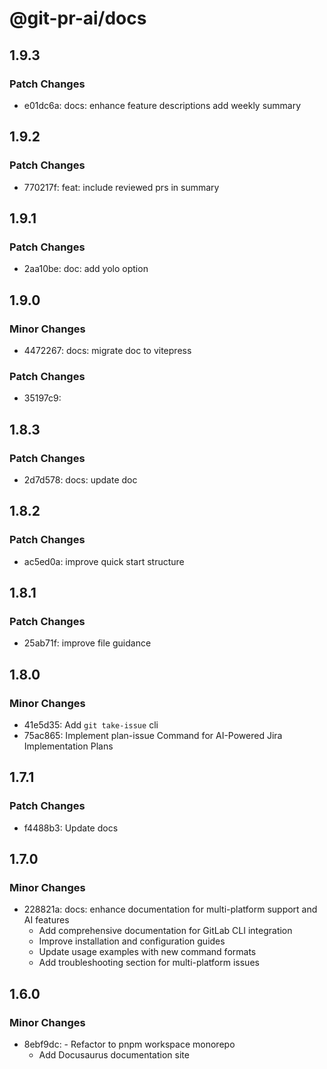 # @git-pr-ai/docs

## 1.9.3

### Patch Changes

- e01dc6a: docs: enhance feature descriptions add weekly summary

## 1.9.2

### Patch Changes

- 770217f: feat: include reviewed prs in summary

## 1.9.1

### Patch Changes

- 2aa10be: doc: add yolo option

## 1.9.0

### Minor Changes

- 4472267: docs: migrate doc to vitepress

### Patch Changes

- 35197c9:

## 1.8.3

### Patch Changes

- 2d7d578: docs: update doc

## 1.8.2

### Patch Changes

- ac5ed0a: improve quick start structure

## 1.8.1

### Patch Changes

- 25ab71f: improve file guidance

## 1.8.0

### Minor Changes

- 41e5d35: Add `git take-issue` cli
- 75ac865: Implement plan-issue Command for AI-Powered Jira Implementation Plans

## 1.7.1

### Patch Changes

- f4488b3: Update docs

## 1.7.0

### Minor Changes

- 228821a: docs: enhance documentation for multi-platform support and AI features
  - Add comprehensive documentation for GitLab CLI integration
  - Improve installation and configuration guides
  - Update usage examples with new command formats
  - Add troubleshooting section for multi-platform issues

## 1.6.0

### Minor Changes

- 8ebf9dc: - Refactor to pnpm workspace monorepo
  - Add Docusaurus documentation site

